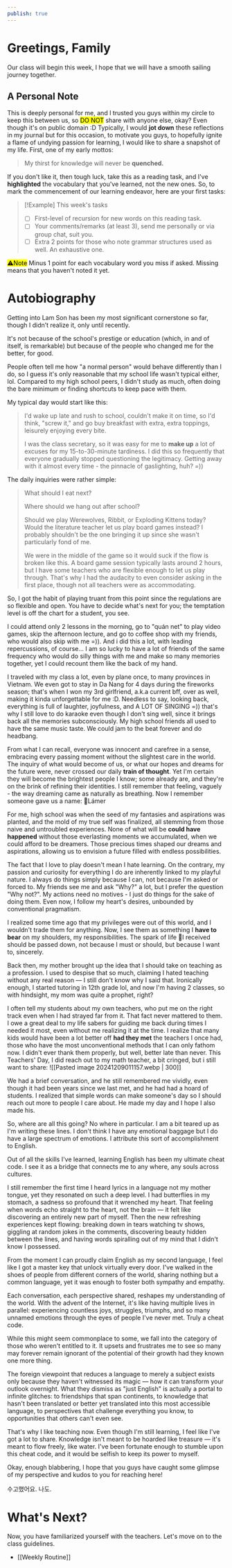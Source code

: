 ```yaml
---
publish: true
---
```


# Greetings, Family 

Our class will begin this week, I hope that we will have a smooth sailing journey together.   

## A Personal Note

This is deeply personal for me, and I trusted you guys within my circle to keep this between us, so <mark class="hltr-red">DO NOT</mark> share with anyone else, okay? Even though it's on public domain :D
Typically, I would **jot down** these reflections in my journal but for this occasion, to motivate you guys, to hopefully ignite a flame of undying passion for learning, I would like to share a snapshot of my life. First, one of my early mottos:
> My thirst for knowledge will never be **quenched.**

If you don't like it, then tough luck, take this as a reading task, and I've **highlighted** the vocabulary that you've learned, not the new ones.
So, to mark the commencement of our learning endeavor, here are your first tasks:

> [!Example] This week's tasks
> - [ ]  First-level of recursion for new words on this reading task.
> - [ ] Your comments/remarks (at least 3), send me personally or via group chat, suit you.
> - [ ] Extra 2 points for those who note grammar structures used as well. An exhaustive one.

<mark class="hltr-orange">⚠️Note</mark>  Minus 1 point for each vocabulary word you miss if asked. Missing means that you haven't noted it yet.

 # Autobiography

Getting into Lam Son has been my most significant cornerstone so far, though I didn’t realize it, only until recently. 

It's not because of the school's prestige or education (which, in and of itself, is remarkable) but because of the people who changed me for the better, for good.

People often tell me how "a normal person" would behave differently than I do, so I guess it's only reasonable that my school life wasn't typical either, lol.
Compared to my high school peers, I didn't study as much, often doing the bare minimum or finding shortcuts to keep pace with them.

My typical day would start like this: 
> I'd wake up late and rush to school, couldn't make it on time, so I'd think, "screw it," and go buy breakfast with extra, extra toppings, leisurely enjoying every bite. 
>
> I was the class secretary, so it was easy for me to **make up** a lot of excuses for my 15-to-30-minute tardiness. I did this so frequently that everyone gradually stopped questioning the legitimacy. Getting away with it almost every time - the pinnacle of gaslighting, huh? =))

The daily inquiries were rather simple:
>What should I eat next?
>
>Where should we hang out after school?
>
>Should we play Werewolves, Ribbit, or Exploding Kittens today? 
>Would the literature teacher let us play board games instead? I probably shouldn't be the one bringing it up since she wasn't particularly fond of me. 
>
>We were in the middle of the game so it would suck if the flow is broken like this. A board game session typically lasts around 2 hours, but I have some teachers who are flexible enough to let us play through. That's why I had the audacity to even consider asking in the first place, though not all teachers were as accommodating.

So, I got the habit of playing truant from this point since the regulations are so flexible and open. You have to decide what's next for you; the temptation level is off the chart for a student, you see.

I could attend only 2 lessons in the morning, go to "quán net" to play video games, skip the afternoon lecture, and go to coffee shop with my friends, who would also skip with me =)). And i did this a lot, with leading repercussions, of course... I am so lucky to have a lot of friends of the same frequency who would do silly things with me and make so many memories together, yet I could recount them like the back of my hand. 

I traveled with my class a lot, even by plane once, to many provinces in Vietnam. We even got to stay in Da Nang for 4 days during the fireworks season; that's when I won my 3rd girlfriend, a.k.a current bff, over as well, making it kinda unforgettable for me :D. Needless to say, looking back, everything is full of laughter, joyfulness, and A LOT OF SINGING =)) that's why I still love to do karaoke even though I don't sing well, since it brings back all the memories subconsciously. My high school friends all used to have the same music taste. We could jam to the beat forever and do headbang.

From what I can recall, everyone was innocent and carefree in a sense, embracing every passing moment without the slightest care in the world. The inquiry of what would become of us, or what our hopes and dreams for the future were, never crossed our daily **train of thought**. Yet I'm certain they will become the brightest people I know; some already are, and they're on the brink of refining their identities.
I still remember that feeling, vaguely - the way dreaming came as naturally as breathing. Now I remember someone gave us a name: 🌱Lámer 

For me, high school was when the seed of my fantasies and aspirations was planted, and the mold of my true self was finalized, all stemming from those naive and untroubled experiences. None of what will be **could have happened** without those everlasting moments we accumulated, when we could afford to be dreamers. Those precious times shaped our dreams and aspirations, allowing us to envision a future filled with endless possibilities.

The fact that I love to play doesn't mean I hate learning. On the contrary, my passion and curiosity for everything I do are inherently linked to my playful nature.
I always do things simply because I can, not because I'm asked or forced to. 
My friends see me and ask "Why?" a lot, but I prefer the question "Why not?".
My actions need no motives - I just do things for the sake of doing them. Even now, I follow my heart's desires, unbounded by conventional pragmatism.

I realized some time ago that my privileges were out of this world, and I wouldn't trade them for anything. Now, I see them as something I **have to bear** on my shoulders, my responsibilities. The spark of life 🌟I received should be passed down, not because I must or should, but because I want to, sincerely.

Back then, my mother brought up the idea that I should take on teaching as a profession. I used to despise that so much, claiming I hated teaching without any real reason — I still don't know why I said that. Ironically enough, I started tutoring in 12th grade lol, and now I'm having 2 classes, so with hindsight, my mom was quite a prophet, right?

I often tell my students about my own teachers,  who put me on the right track even when I had strayed far from it. That fact never mattered to them. I owe a great deal to my life sabers for guiding me back during times I needed it most, even without me realizing it at the time. 
I realize that many kids would have been a lot better off **had they met** the teachers I once had, those who have the most unconventional methods that I can only fathom now.
I didn't ever thank them properly, but well, better late than never. This Teachers' Day, I did reach out to my math teacher, a bit cringed, but i still want to share:
![[Pasted image 20241209011157.webp | 300]]

We had a brief conversation, and he still remembered me vividly, even though it had been years since we last met, and he had had a hoard of students.
I realized that simple words can make someone's day so I should reach out more to people I care about. He made my day and I hope I also made his.

So, where are all this going? No where in particular. I am a bit teared up as I'm writing these lines. I don't think I have any emotional baggage but I do have a large spectrum of emotions. I attribute this sort of accomplishment to English. 

Out of all the skills I've learned, learning English has been my ultimate cheat code. I see it as a bridge that connects me to any where, any souls across cultures.

I still remember the first time I heard lyrics in a language not my mother tongue, yet they resonated on such a deep level. I had butterflies in my stomach, a sadness so profound that it wrenched my heart. That feeling when words echo straight to the heart, not the brain — it felt like discovering an entirely new part of myself. Then the new refreshing experiences kept flowing: breaking down in tears watching tv shows, giggling at random jokes in the comments, discovering beauty hidden between the lines, and having words spiralling out of my mind that I didn't know I possessed. 

From the moment I can proudly claim English as my second language, I feel like I got a master key that unlock virtually every door. I've walked in the shoes of people from different corners of the world, sharing nothing but a common language, yet it was enough to foster both sympathy and empathy.

Each conversation, each perspective shared, reshapes my understanding of the world. With the advent of the Internet, it's like having multiple lives in parallel: experiencing countless joys, struggles, triumphs, and so many unnamed emotions through the eyes of people I've never met. Truly a cheat code. 

While this might seem commonplace to some, we fall into the category of those who weren't entitled to it. It upsets and frustrates me to see so many may forever remain ignorant of the potential of their growth had they known one more thing. 

The foreign viewpoint that reduces a language to merely a subject exists only because they haven't witnessed its magic — how it can transform your outlook overnight. What they dismiss as "just English" is actually a portal to infinite glitches: to friendships that span continents, to knowledge that hasn't been translated or better yet translated into this most accessible language, to perspectives that challenge everything you know, to opportunities that others can't even see.

That's why I like teaching now. Even though I'm still learning, I feel like I've got a lot to share. Knowledge isn't meant to be hoarded like treasure — it's meant to flow freely, like water. I've been fortunate enough to stumble upon this cheat code, and it would be selfish to keep its power to myself.

Okay, enough blabbering, I hope that you guys have caught some glimpse of my perspective and kudos to you for reaching here! 

수고했어요. 나도.

# What's Next?

Now, you have familiarized yourself with the teachers. Let's move on to the class guidelines.

- [[Weekly Routine]]
